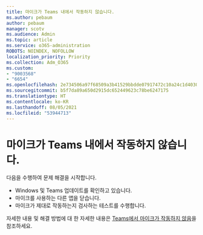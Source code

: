 ```yaml
---
title: 마이크가 Teams 내에서 작동하지 않습니다.
ms.author: pebaum
author: pebaum
manager: scotv
ms.audience: Admin
ms.topic: article
ms.service: o365-administration
ROBOTS: NOINDEX, NOFOLLOW
localization_priority: Priority
ms.collection: Adm_O365
ms.custom:
- "9003568"
- "6654"
ms.openlocfilehash: 2e734506a97f68509a3b41529bbdde07917472c10a24c1d40305fdad7feff41a
ms.sourcegitcommit: b5f7da89a650d2915dc652449623c78be6247175
ms.translationtype: HT
ms.contentlocale: ko-KR
ms.lasthandoff: 08/05/2021
ms.locfileid: "53944713"
---
```

# <a name="microphone-isnt-working-in-teams"></a>마이크가 Teams 내에서 작동하지 않습니다.

다음을 수행하여 문제 해결을 시작합니다.

- Windows 및 Teams 업데이트를 확인하고 있습니다.
- 마이크를 사용하는 다른 앱을 닫습니다.
- 마이크가 제대로 작동하는지 검사하는 테스트를 수행합니다.

자세한 내용 및 해결 방법에 대 한 자세한 내용은 [Teams에서 마이크가 작동하지 않음](https://support.microsoft.com/office/666d1123-9dd0-4a31-ad2e-a758b204f33a)을 참조하세요.
